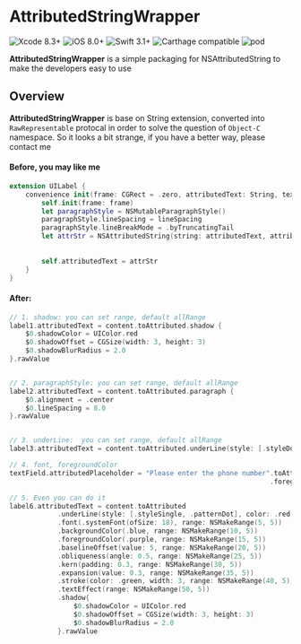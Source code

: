 # AttributedStringWrapper

![Xcode 8.3+](https://img.shields.io/badge/Xcode-8.3%2B-blue.svg)
![iOS 8.0+](https://img.shields.io/badge/iOS-8.0%2B-blue.svg)
![Swift 3.1+](https://img.shields.io/badge/Swift-3.0%2B-orange.svg)
![Carthage compatible](https://img.shields.io/badge/Carthage-compatible-brightgreen.svg)
![pod](https://img.shields.io/badge/pod-v0.2.0-brightgreen.svg)



**AttributedStringWrapper** is a simple packaging for NSAttributedString to make the developers easy to use 


## Overview

**AttributedStringWrapper**  is base on String extension, converted into `RawRepresentable` protocal in order to solve the question of `Object-C` namespace.
So it looks a bit strange, if you have a better way, please contact me



#### Before, you may like me

```swift
extension UILabel {
    convenience init(frame: CGRect = .zero, attributedText: String, textColor: UIColor, font: UIFont, lineSpacing: CGFloat) {
        self.init(frame: frame)
        let paragraphStyle = NSMutableParagraphStyle()
        paragraphStyle.lineSpacing = lineSpacing
        paragraphStyle.lineBreakMode = .byTruncatingTail
        let attrStr = NSAttributedString(string: attributedText, attributes: [NSParagraphStyleAttributeName: paragraphStyle,
                                                                              NSFontAttributeName: font,
                                                                              NSForegroundColorAttributeName: textColor])
        self.attributedText = attrStr
    }
}
```


#### After: 

```swift
// 1. shadow: you can set range, default allRange
label1.attributedText = content.toAttributed.shadow {
    $0.shadowColor = UIColor.red
    $0.shadowOffset = CGSize(width: 3, height: 3)
    $0.shadowBlurRadius = 2.0
}.rawValue


// 2. paragraphStyle: you can set range, default allRange
label2.attributedText = content.toAttributed.paragraph {
    $0.alignment = .center
    $0.lineSpacing = 8.0
}.rawValue


// 3. underLine:  you can set range, default allRange
label3.attributedText = content.toAttributed.underLine(style: [.styleDouble, .patternDot], color: UIColor.red).rawValue

// 4. font, foregroundColor
textField.attributedPlaceholder = "Please enter the phone number".toAttributed.font(.systemFont(ofSize: 15))
                                                                 .foregroundColor(.red).rawValue

// 5. Even you can do it
label6.attributedText = content.toAttributed
            .underLine(style: [.styleSingle, .patternDot], color: .red, range: NSMakeRange(0, 5))
            .font(.systemFont(ofSize: 18), range: NSMakeRange(5, 5))
            .backgroundColor(.blue, range: NSMakeRange(10, 5))
            .foregroundColor(.purple, range: NSMakeRange(15, 5))
            .baselineOffset(value: 5, range: NSMakeRange(20, 5))
            .obliqueness(angle: 0.5, range: NSMakeRange(25, 5))
            .kern(padding: 0.3, range: NSMakeRange(30, 5))
            .expansion(value: 0.3, range: NSMakeRange(35, 5))
            .stroke(color: .green, width: 3, range: NSMakeRange(40, 5))
            .textEffect(range: NSMakeRange(50, 5))
            .shadow{
                $0.shadowColor = UIColor.red
                $0.shadowOffset = CGSize(width: 3, height: 3)
                $0.shadowBlurRadius = 2.0
            }.rawValue
```



















